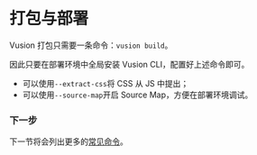 # 打包与部署

Vusion 打包只需要一条命令：`vusion build`。

因此只要在部署环境中全局安装 Vusion CLI，配置好上述命令即可。

- 可以使用`--extract-css`将 CSS 从 JS 中提出；
- 可以使用`--source-map`开启 Source Map，方便在部署环境调试。

### 下一步

下一节将会列出更多的[常见命令](guides/commands)。
